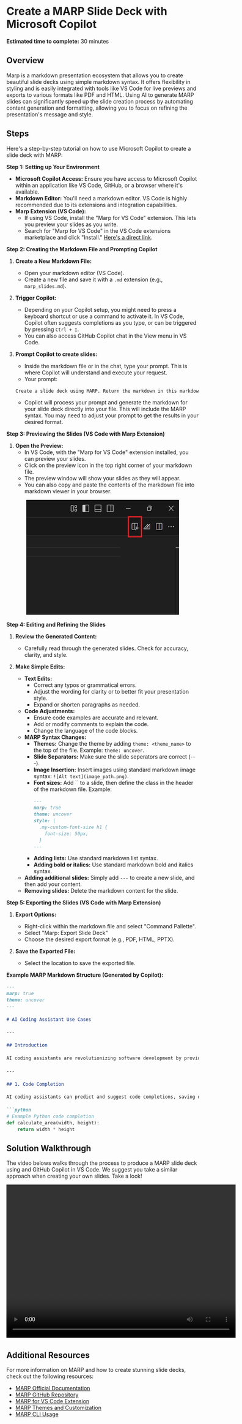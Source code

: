 # Create a MARP Slide Deck with Microsoft Copilot

**Estimated time to complete:** 30 minutes

## Overview
Marp is a markdown presentation ecosystem that allows you to create beautiful slide decks using simple markdown syntax. It offers flexibility in styling and is easily integrated with tools like VS Code for live previews and exports to various formats like PDF and HTML. Using AI to generate MARP slides can significantly speed up the slide creation process by automating content generation and formatting, allowing you to focus on refining the presentation's message and style.

## Steps

Here's a step-by-step tutorial on how to use Microsoft Copilot to create a slide deck with MARP:

**Step 1: Setting up Your Environment**

* **Microsoft Copilot Access:** Ensure you have access to Microsoft Copilot within an application like VS Code, GitHub, or a browser where it's available.
* **Markdown Editor:** You'll need a markdown editor. VS Code is highly recommended due to its extensions and integration capabilities.
* **Marp Extension (VS Code):**
    * If using VS Code, install the "Marp for VS Code" extension. This lets you preview your slides as you write.
    * Search for "Marp for VS Code" in the VS Code extensions marketplace and click "Install." [Here's a direct link](https://marketplace.visualstudio.com/items?itemName=marp-team.marp-vscode).

**Step 2: Creating the Markdown File and Prompting Copilot**

1.  **Create a New Markdown File:**
    * Open your markdown editor (VS Code).
    * Create a new file and save it with a `.md` extension (e.g., `marp_slides.md`).

2.  **Trigger Copilot:**
    * Depending on your Copilot setup, you might need to press a keyboard shortcut or use a command to activate it. In VS Code, Copilot often suggests completions as you type, or can be triggered by pressing `Ctrl + I`.
    * You can also access GitHub Copilot chat in the View menu in VS Code.

3.  **Prompt Copilot to create slides:**
    * Inside the markdown file or in the chat, type your prompt. This is where Copilot will understand and execute your request.
    * Your prompt:

    ```markdown
    Create a slide deck using MARP. Return the markdown in this markdown file. The slides will cover [add topic]. Start with an intro slide, then create a slide for each of the following subtopics: [add list of subtopics]. For each slide: [add additional instructions].
    ```
    * Copilot will process your prompt and generate the markdown for your slide deck directly into your file. This will include the MARP syntax. You may need to adjust your prompt to get the results in your desired format.

**Step 3: Previewing the Slides (VS Code with Marp Extension)**

1.  **Open the Preview:**
    * In VS Code, with the "Marp for VS Code" extension installed, you can preview your slides.
    * Click on the preview icon in the top right corner of your markdown file.
    * The preview window will show your slides as they will appear.
    * You can also copy and paste the contents of the markdown file into markdown viewer in your browser.

<p <img align="center" >
<img src="VSCodePreview.jpg" alt="Preview Icon" width="400" height="300" >
</p

**Step 4: Editing and Refining the Slides**

1.  **Review the Generated Content:**
    * Carefully read through the generated slides. Check for accuracy, clarity, and style.

2.  **Make Simple Edits:**
    * **Text Edits:**
        * Correct any typos or grammatical errors.
        * Adjust the wording for clarity or to better fit your presentation style.
        * Expand or shorten paragraphs as needed.
    * **Code Adjustments:**
        * Ensure code examples are accurate and relevant.
        * Add or modify comments to explain the code.
        * Change the language of the code blocks.
    * **MARP Syntax Changes:**
        * **Themes:** Change the theme by adding `theme: <theme_name>` to the top of the file. Example: `theme: uncover`.
        * **Slide Separators:** Make sure the slide seperators are correct (---).
        * **Image Insertion:** Insert images using standard markdown image syntax: `![Alt text](image_path.png)`.
        * **Font sizes:** Add `` to a slide, then define the class in the header of the markdown file. Example:
            ```markdown
            ---
            marp: true
            theme: uncover
            style: |
              .my-custom-font-size h1 {
                font-size: 50px;
              }
            ---
            ```
        * **Adding lists:** Use standard markdown list syntax.
        * **Adding bold or italics:** Use standard markdown bold and italics syntax.
    * **Adding additional slides:** Simply add `---` to create a new slide, and then add your content.
    * **Removing slides:** Delete the markdown content for the slide.

**Step 5: Exporting the Slides (VS Code with Marp Extension)**

1.  **Export Options:**
    * Right-click within the markdown file and select "Command Pallette".
    * Select "Marp: Export Slide Deck"
    * Choose the desired export format (e.g., PDF, HTML, PPTX).

2.  **Save the Exported File:**
    * Select the location to save the exported file.


**Example MARP Markdown Structure (Generated by Copilot):**

```markdown
---
marp: true
theme: uncover
---

# AI Coding Assistant Use Cases

---

## Introduction

AI coding assistants are revolutionizing software development by providing real-time assistance, code generation, and automation.

---

## 1. Code Completion

AI coding assistants can predict and suggest code completions, saving developers time and reducing errors.

```python
# Example Python code completion
def calculate_area(width, height):
    return width * height
```
## Solution Walkthrough

The video belows walks through the process to produce a MARP slide deck using and GitHub Copilot in VS Code. We suggest you take a similar approach when creating your own slides. Take a look! 

<p align="center">
  <video width="600" height="400" controls>
    <source src="Create a Slide Deck using MARP with GitHub Copilot.mp4" type="video/mp4">
  </video>
</p>

## Additional Resources

For more information on MARP and how to create stunning slide decks, check out the following resources:

* [MARP Official Documentation](https://marp.app/docs/)
* [MARP GitHub Repository](https://github.com/marp-team/marp)
* [MARP for VS Code Extension](https://marketplace.visualstudio.com/items?itemName=marp-team.marp-vscode)
* [MARP Themes and Customization](https://marp.app/customize)
* [MARP CLI Usage](https://marp.app/cli)